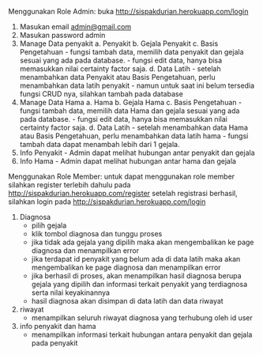 Menggunakan Role Admin: 
buka http://sispakdurian.herokuapp.com/login
1. Masukan email admin@gmail.com
2. Masukan password admin
3. Manage Data penyakit
    a. Penyakit
    b. Gejala Penyakit
    c. Basis Pengetahuan
        - fungsi tambah data, memilih data penyakit dan gejala sesuai yang ada pada database.
        - fungsi edit data, hanya bisa memasukkan nilai certainty factor saja.
    d. Data Latih
        - setelah menambahkan data Penyakit atau Basis Pengetahuan, perlu menambahkan data latih penyakit
        - namun untuk saat ini belum tersedia fungsi CRUD nya, silahkan tambah pada database
4. Manage Data Hama
    a. Hama
    b. Gejala Hama
    c. Basis Pengetahuan
        - fungsi tambah data, memilih data Hama dan gejala sesuai yang ada pada database.
        - fungsi edit data, hanya bisa memasukkan nilai certainty factor saja.
    d. Data Latih
        - setelah menambahkan data Hama atau Basis Pengetahuan, perlu menambahkan data latih hama
        - fungsi tambah data dapat menambah lebih dari 1 gejala.
5. Info Penyakit
        - Admin dapat melihat hubungan antar penyakit dan gejala
6. Info Hama
        - Admin dapat melihat hubungan antar hama dan gejala



Menggunakan Role Member:
untuk dapat menggunakan role member silahkan register terlebih dahulu pada http://sispakdurian.herokuapp.com/register
setelah registrasi berhasil, silahkan login pada http://sispakdurian.herokuapp.com/login
1. Diagnosa
    - pilih gejala
    - klik tombol diagnosa dan tunggu proses
    - jika tidak ada gejala yang dipilih maka akan mengembalikan ke page diagnosa dan menampilkan error
    - jika terdapat id penyakit yang belum ada di data latih maka akan mengembalikan ke page diagnosa dan menampilkan error
    - jika berhasil di proses, akan menampilkan hasil diagnosa berupa gejala yang dipilih dan informasi terkait penyakit yang terdiagnosa serta nilai keyakinannya
    - hasil diagnosa akan disimpan di data latih dan data riwayat
2. riwayat
    - menampilkan seluruh riwayat diagnosa yang terhubung oleh id user
3. info penyakit dan hama
    - menampilkan informasi terkait hubungan antara penyakit dan gejala pada penyakit
